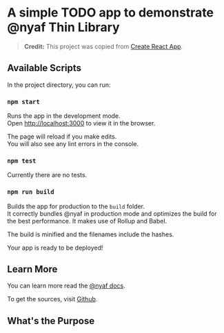 # A simple TODO app to demonstrate @nyaf Thin Library

> **Credit:** This project was copied from [Create React App](https://github.com/facebook/create-react-app).

## Available Scripts

In the project directory, you can run:

### `npm start`

Runs the app in the development mode.<br>
Open [http://localhost:3000](http://localhost:3000) to view it in the browser.

The page will reload if you make edits.<br>
You will also see any lint errors in the console.

### `npm test`

Currently there are no tests.

### `npm run build`

Builds the app for production to the `build` folder.<br>
It correctly bundles @nyaf in production mode and optimizes the build for the best performance. It makes use of Rollup and Babel.

The build is minified and the filenames include the hashes.<br>

Your app is ready to be deployed!

## Learn More

You can learn more read the [@nyaf docs](https://nyaf.readthedocs.io).

To get the sources, visit [Github](https://github-com/joergkrause/nyaf).

## What's the Purpose

